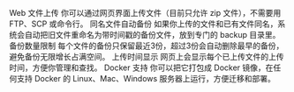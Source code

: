 Web 文件上传
你可以通过网页界面上传文件（目前只允许 zip 文件），不需要用 FTP、SCP 或命令行。
同名文件自动备份
如果你上传的文件和已有文件同名，系统会自动把旧文件重命名为带时间戳的备份文件，放到专门的 backup 目录里。
备份数量限制
每个文件的备份只保留最近3份，超过3份会自动删除最早的备份，避免备份无限增长占满空间。
上传时间显示
网页上会显示每个已上传文件的上传时间，方便你管理和查找。
Docker 支持
你可以把它打包成 Docker 镜像，在任何支持 Docker 的 Linux、Mac、Windows 服务器上运行，方便迁移和部署。
